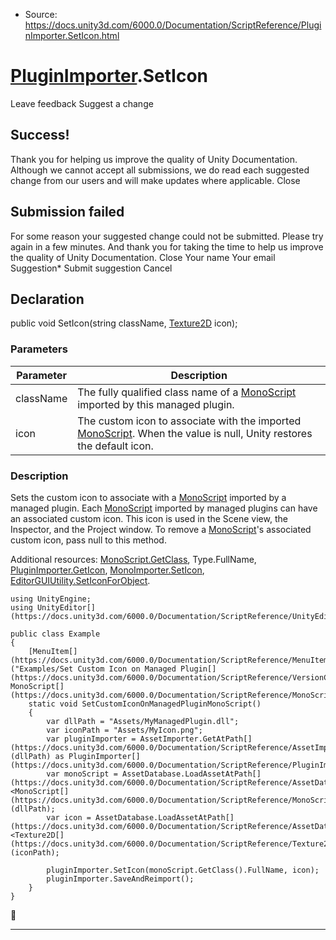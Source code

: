 * Source: https://docs.unity3d.com/6000.0/Documentation/ScriptReference/PluginImporter.SetIcon.html

#  [PluginImporter](https://docs.unity3d.com/6000.0/Documentation/ScriptReference/PluginImporter.html).SetIcon
Leave feedback
Suggest a change
## Success!
Thank you for helping us improve the quality of Unity Documentation. Although we cannot accept all submissions, we do read each suggested change from our users and will make updates where applicable.
Close
## Submission failed
For some reason your suggested change could not be submitted. Please <a>try again</a> in a few minutes. And thank you for taking the time to help us improve the quality of Unity Documentation.
Close
Your name Your email Suggestion* Submit suggestion
Cancel
## Declaration
public void SetIcon(string className, [Texture2D](https://docs.unity3d.com/6000.0/Documentation/ScriptReference/Texture2D.html) icon); 
### Parameters
Parameter | Description  
---|---  
className | The fully qualified class name of a [MonoScript](https://docs.unity3d.com/6000.0/Documentation/ScriptReference/MonoScript.html) imported by this managed plugin.  
icon | The custom icon to associate with the imported [MonoScript](https://docs.unity3d.com/6000.0/Documentation/ScriptReference/MonoScript.html). When the value is null, Unity restores the default icon.  
### Description
Sets the custom icon to associate with a [MonoScript](https://docs.unity3d.com/6000.0/Documentation/ScriptReference/MonoScript.html) imported by a managed plugin.
Each [MonoScript](https://docs.unity3d.com/6000.0/Documentation/ScriptReference/MonoScript.html) imported by managed plugins can have an associated custom icon. This icon is used in the Scene view, the Inspector, and the Project window. To remove a [MonoScript](https://docs.unity3d.com/6000.0/Documentation/ScriptReference/MonoScript.html)'s associated custom icon, pass null to this method.  
  
Additional resources: [MonoScript.GetClass](https://docs.unity3d.com/6000.0/Documentation/ScriptReference/MonoScript.GetClass.html), Type.FullName, [PluginImporter.GetIcon](https://docs.unity3d.com/6000.0/Documentation/ScriptReference/PluginImporter.GetIcon.html), [MonoImporter.SetIcon](https://docs.unity3d.com/6000.0/Documentation/ScriptReference/MonoImporter.SetIcon.html), [EditorGUIUtility.SetIconForObject](https://docs.unity3d.com/6000.0/Documentation/ScriptReference/EditorGUIUtility.SetIconForObject.html).
```
using UnityEngine;
using UnityEditor[](https://docs.unity3d.com/6000.0/Documentation/ScriptReference/UnityEditor.html);  
  
public class Example
{
    [MenuItem[](https://docs.unity3d.com/6000.0/Documentation/ScriptReference/MenuItem.html)("Examples/Set Custom Icon on Managed Plugin[](https://docs.unity3d.com/6000.0/Documentation/ScriptReference/VersionControl.Plugin.html) MonoScript[](https://docs.unity3d.com/6000.0/Documentation/ScriptReference/MonoScript.html)")]
    static void SetCustomIconOnManagedPluginMonoScript()
    {
        var dllPath = "Assets/MyManagedPlugin.dll";
        var iconPath = "Assets/MyIcon.png";
        var pluginImporter = AssetImporter.GetAtPath[](https://docs.unity3d.com/6000.0/Documentation/ScriptReference/AssetImporter.GetAtPath.html)(dllPath) as PluginImporter[](https://docs.unity3d.com/6000.0/Documentation/ScriptReference/PluginImporter.html);
        var monoScript = AssetDatabase.LoadAssetAtPath[](https://docs.unity3d.com/6000.0/Documentation/ScriptReference/AssetDatabase.LoadAssetAtPath.html)<MonoScript[](https://docs.unity3d.com/6000.0/Documentation/ScriptReference/MonoScript.html)>(dllPath);
        var icon = AssetDatabase.LoadAssetAtPath[](https://docs.unity3d.com/6000.0/Documentation/ScriptReference/AssetDatabase.LoadAssetAtPath.html)<Texture2D[](https://docs.unity3d.com/6000.0/Documentation/ScriptReference/Texture2D.html)>(iconPath);  
  
        pluginImporter.SetIcon(monoScript.GetClass().FullName, icon);
        pluginImporter.SaveAndReimport();
    }
}

```

* * *
